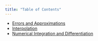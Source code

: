 ```yaml
---
title: "Table of Contents"
---
```


- [Errors and Approximations](/methods-of-mathematics/errors-and-approximations)
- [Interpolation](/methods-of-mathematics/interpolation)
- [Numerical Integration and Differentiation](/methods-of-mathematics/numerical-integration)